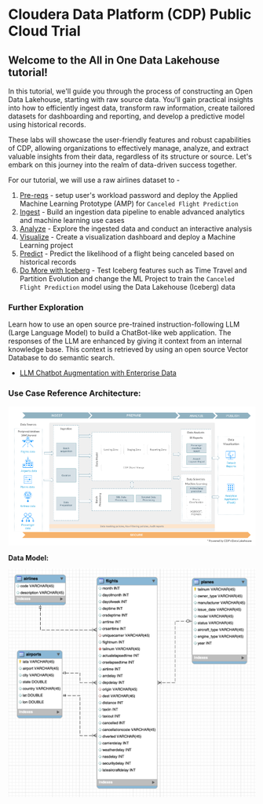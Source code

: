 # Cloudera Data Platform (CDP) Public Cloud Trial

## Welcome to the **All in One Data Lakehouse** tutorial! 

In this tutorial, we'll guide you through the process of constructing an Open Data Lakehouse, starting with raw source data. You'll gain practical insights into how to efficiently ingest data, transform raw information, create tailored datasets for dashboarding and reporting, and develop a predictive model using historical records.

These labs will showcase the user-friendly features and robust capabilities of CDP, allowing organizations to effectively manage, analyze, and extract valuable insights from their data, regardless of its structure or source. Let's embark on this journey into the realm of data-driven success together.

For our tutorial, we will use a raw airlines dataset to -

1. [Pre-reqs](00_prereqs.md) - setup user's workload password and deploy the Applied Machine Learning Prototype (AMP) for `Canceled Flight Prediction`
2. [Ingest](/01_ingest.md) - Build an ingestion data pipeline to enable advanced analytics and machine learning use cases
3. [Analyze](/02_analyze.md) - Explore the ingested data and conduct an interactive analysis
4. [Visualize](/03_visualize.md) - Create a visualization dashboard and deploy a Machine Learning project
5. [Predict](/04_predict.md) - Predict the likelihood of a flight being canceled based on historical records
6. [Do More with Iceberg](/05_iceberg.md) - Test Iceberg features such as Time Travel and Partition Evolution and change the ML Project to train the `Canceled Flight Prediction` model using the Data Lakehouse (Iceberg) data

### Further Exploration

Learn how to use an open source pre-trained instruction-following LLM (Large Language Model) to build a ChatBot-like web application. The responses of the LLM are enhanced by giving it context from an internal knowledge base. This context is retrieved by using an open source Vector Database to do semantic search.

- [LLM Chatbot Augmentation with Enterprise Data](llm_chatbot.md)

### Use Case Reference Architecture:

![CDP_One-Self_service_trial-use-case_development.png](images/CDP_One-Self_service_trial-use-case_development.png)

**Data Model:**

![airline_logistics_ERD.png](images/airline_logistics_ERD.png)